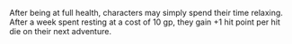 After being at full health, characters may simply spend their time relaxing. After a week spent resting at a cost of 10 gp, they gain +1 hit point per hit die on their next adventure.